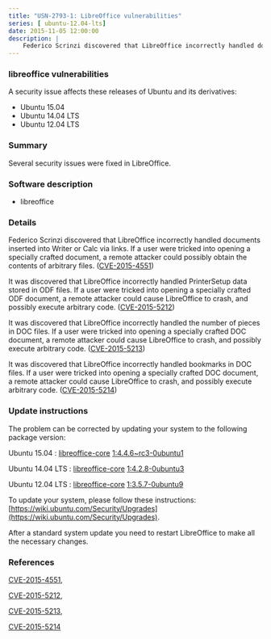 ```yaml
---
title: "USN-2793-1: LibreOffice vulnerabilities"
series: [ ubuntu-12.04-lts]
date: 2015-11-05 12:00:00
description: |
    Federico Scrinzi discovered that LibreOffice incorrectly handled documents inserted into Writer or Calc via links. If a user were tricked into opening a specially crafted document, a remote attacker could possibly obtain the contents of arbitrary files. ([CVE-2015-4551](http://people.ubuntu.com/~ubuntu-security/cve/CVE-2015-4551))
--- 
```

 
 


### libreoffice vulnerabilities

A security issue affects these releases of Ubuntu and its derivatives:

* Ubuntu 15.04
* Ubuntu 14.04 LTS
* Ubuntu 12.04 LTS

### Summary

Several security issues were fixed in LibreOffice. 

### Software description

* libreoffice 

### Details

Federico Scrinzi discovered that LibreOffice incorrectly handled documents inserted into Writer or Calc via links. If a user were tricked into opening a specially crafted document, a remote attacker could possibly obtain the contents of arbitrary files. ([CVE-2015-4551](http://people.ubuntu.com/~ubuntu-security/cve/CVE-2015-4551))

It was discovered that LibreOffice incorrectly handled PrinterSetup data stored in ODF files. If a user were tricked into opening a specially crafted ODF document, a remote attacker could cause LibreOffice to crash, and possibly execute arbitrary code. ([CVE-2015-5212](http://people.ubuntu.com/~ubuntu-security/cve/CVE-2015-5212))

It was discovered that LibreOffice incorrectly handled the number of pieces in DOC files. If a user were tricked into opening a specially crafted DOC document, a remote attacker could cause LibreOffice to crash, and possibly execute arbitrary code. ([CVE-2015-5213](http://people.ubuntu.com/~ubuntu-security/cve/CVE-2015-5213))

It was discovered that LibreOffice incorrectly handled bookmarks in DOC files. If a user were tricked into opening a specially crafted DOC document, a remote attacker could cause LibreOffice to crash, and possibly execute arbitrary code. ([CVE-2015-5214](http://people.ubuntu.com/~ubuntu-security/cve/CVE-2015-5214)) 

### Update instructions

The problem can be corrected by updating your system to the following package version:

Ubuntu 15.04
 : [libreoffice-core](https://launchpad.net/ubuntu/+source/libreoffice) <span> [1:4.4.6~rc3-0ubuntu1](https://launchpad.net/ubuntu/+source/libreoffice/1:4.4.6~rc3-0ubuntu1) </span> 

Ubuntu 14.04 LTS
 : [libreoffice-core](https://launchpad.net/ubuntu/+source/libreoffice) <span> [1:4.2.8-0ubuntu3](https://launchpad.net/ubuntu/+source/libreoffice/1:4.2.8-0ubuntu3) </span> 

Ubuntu 12.04 LTS
 : [libreoffice-core](https://launchpad.net/ubuntu/+source/libreoffice) <span> [1:3.5.7-0ubuntu9](https://launchpad.net/ubuntu/+source/libreoffice/1:3.5.7-0ubuntu9) </span> 

To update your system, please follow these instructions: [https://wiki.ubuntu.com/Security/Upgrades](https://wiki.ubuntu.com/Security/Upgrades).

After a standard system update you need to restart LibreOffice to make all the necessary changes. 

### References

 
 [CVE-2015-4551](http://people.ubuntu.com/~ubuntu-security/cve/CVE-2015-4551), 

 [CVE-2015-5212](http://people.ubuntu.com/~ubuntu-security/cve/CVE-2015-5212), 

 [CVE-2015-5213](http://people.ubuntu.com/~ubuntu-security/cve/CVE-2015-5213), 

 [CVE-2015-5214](http://people.ubuntu.com/~ubuntu-security/cve/CVE-2015-5214)
 

